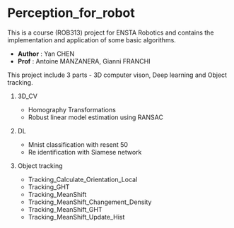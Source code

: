 # Perception_for_robot

This is a course (ROB313) project for ENSTA Robotics and contains the implementation and application of some basic algorithms.

* **Author** : Yan CHEN
* **Prof** : Antoine MANZANERA, Gianni FRANCHI

This project include 3 parts - 3D computer vison, Deep learning and Object tracking.

1. 3D_CV
   - Homography Transformations
   - Robust linear model estimation using RANSAC

2. DL
   * Mnist classification with resent 50
   * Re identification with Siamese network
3. Object tracking
   * Tracking_Calculate_Orientation_Local
   * Tracking_GHT
   * Tracking_MeanShift
   * Tracking_MeanShift_Changement_Density
   * Tracking_MeanShift_GHT
   * Tracking_MeanShift_Update_Hist

